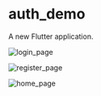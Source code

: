 # auth_demo

A new Flutter application.

![login_page](https://user-images.githubusercontent.com/77125826/117512716-d518e380-af98-11eb-826e-fbe4b8f82f20.png)

![register_page](https://user-images.githubusercontent.com/77125826/117512729-dcd88800-af98-11eb-946d-ae058ea560d9.png)

![home_page](https://user-images.githubusercontent.com/77125826/117512741-e3ff9600-af98-11eb-8863-0d9e40566e02.png)
